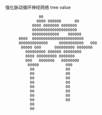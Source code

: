 强化脉动循环神经网络
tree value 

                   00
                  0000 000000      00
                0000 0000000 0000000
                00000000000000000000
                000000000000    000000
          0000  00000000000000000000000
          0000000000000     00000000000   000
           00000 000      000000000 0000000
             000000000 000000 00000000
             0000 000000000 0000000
             000   0000000   00000000
              00000            000
               00              00
               00              00
               00              00
               00              00
               00              00
               00              00
               00              00
               00              00
               00
               00
